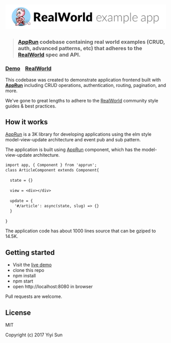 # ![RealWorld Example App](logo.png)

> ### [AppRun](https://github.com/yysun/apprun) codebase containing real world examples (CRUD, auth, advanced patterns, etc) that adheres to the [RealWorld](https://github.com/gothinkster/realworld) spec and API.


### [Demo](https://yysun.github.com/realworld-starter-kit)&nbsp;&nbsp;&nbsp;&nbsp;[RealWorld](https://github.com/gothinkster/realworld)


This codebase was created to demonstrate application frontend built with **[AppRun](https://github.com/yysun/apprun)** including CRUD operations, authentication, routing, pagination, and more.

We've gone to great lengths to adhere to the [RealWorld](https://github.com/gothinkster/realworld) community style guides & best practices.

## How it works

[AppRun](https://github.com/yysun/apprun) is a 3K library for developing applications using the elm style model-view-update architecture and event pub and sub pattern.

The application is built using [AppRun](https://github.com/yysun/apprun) component, which has the model-view-update architecture.
```
import app, { Component } from 'apprun';
class ArticleComponent extends Component{
  
  state = {}

  view = <div></div>

  update = {
    '#/article': async(state, slug) => {}
  }

}
```

The application code has about 1000 lines source that can be gziped to 14.5K.

## Getting started

* Visit the [live demo](https://yysun.github.com/realworld-starter-kit)
* clone this repo
* npm install
* npm start
* open http://localhost:8080 in browser

Pull requests are welcome.

## License

MIT

Copyright (c) 2017 Yiyi Sun
